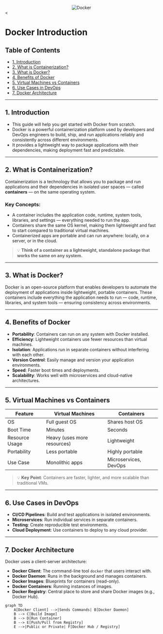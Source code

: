 <div align="center">
  <img src="../resources/images/docker-logo.png" alt="Docker" >
</div><

<!-- omit in toc -->
# Docker Introduction

<!-- omit in toc -->
## Table of Contents

- [1. Introduction](#1-introduction)
- [2. What is Containerization?](#2-what-is-containerization)
- [3. What is Docker?](#3-what-is-docker)
- [4. Benefits of Docker](#4-benefits-of-docker)
- [5. Virtual Machines vs Containers](#5-virtual-machines-vs-containers)
- [6. Use Cases in DevOps](#6-use-cases-in-devops)
- [7. Docker Architecture](#7-docker-architecture)

---

## 1. Introduction

- This guide will help you get started with Docker from scratch.  
- Docker is a powerful containerization platform used by developers and DevOps engineers to build, ship, and run applications reliably and consistently across different environments.  
- It provides a lightweight way to package applications with their dependencies, making deployment fast and predictable.

---

## 2. What is Containerization?

Containerization is a technology that allows you to package and run applications and their dependencies in isolated user spaces — called **containers** — on the same operating system.

### Key Concepts:

- A container includes the application code, runtime, system tools, libraries, and settings — everything needed to run the app.
- Containers share the same OS kernel, making them lightweight and fast to start compared to traditional virtual machines.
- Containerized apps are portable and can run anywhere: locally, on a server, or in the cloud.

> 💡 **Think of a container as a lightweight, standalone package that works the same on any system.**

---

## 3. What is Docker?

Docker is an open-source platform that enables developers to automate the deployment of applications inside lightweight, portable containers. These containers include everything the application needs to run — code, runtime, libraries, and system tools — ensuring consistency across environments.

---

## 4. Benefits of Docker

- **Portability**: Containers can run on any system with Docker installed.
- **Efficiency**: Lightweight containers use fewer resources than virtual machines.
- **Isolation**: Applications run in separate containers without interfering with each other.
- **Version Control**: Easily manage and version your application environments.
- **Speed**: Faster boot times and deployments.
- **Scalability**: Works well with microservices and cloud-native architectures.

---

## 5. Virtual Machines vs Containers

| Feature              | Virtual Machines            | Containers                  |
|----------------------|-----------------------------|-----------------------------|
| OS                  | Full guest OS               | Shares host OS             |
| Boot Time           | Minutes                     | Seconds                     |
| Resource Usage      | Heavy (uses more resources) | Lightweight                 |
| Portability         | Less portable               | Highly portable             |
| Use Case            | Monolithic apps             | Microservices, DevOps       |

> 💡 **Key Point**: Containers are faster, lighter, and more scalable than traditional VMs.

---

## 6. Use Cases in DevOps

- **CI/CD Pipelines**: Build and test applications in isolated environments.
- **Microservices**: Run individual services in separate containers.
- **Testing**: Create reproducible test environments.
- **Cloud Deployment**: Use containers to deploy to any cloud provider.

---

## 7. Docker Architecture

Docker uses a client-server architecture:

- **Docker Client**: The command-line tool `docker` that users interact with.
- **Docker Daemon**: Runs in the background and manages containers.
- **Docker Images**: Blueprints for containers (read-only).
- **Docker Containers**: Running instances of images.
- **Docker Registry**: Central place to store and share Docker images (e.g., Docker Hub).

```mermaid
graph TD
    A[Docker Client] -->|Sends Commands| B[Docker Daemon]
    B --> C[Build Image]
    B --> D[Run Container]
    B --> E[Push/Pull from Registry]
    E -->|Public or Private| F[Docker Hub / Registry]
